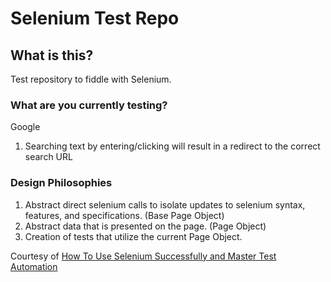 # Selenium Test Repo

## What is this?

Test repository to fiddle with Selenium.

### What are you currently testing?

Google
1. Searching text by entering/clicking will result in a redirect to the correct search URL

### Design Philosophies
1. Abstract direct selenium calls to isolate updates to selenium syntax, features, and specifications. (Base Page Object)
2. Abstract data that is presented on the page. (Page Object)
3. Creation of tests that utilize the current Page Object.

Courtesy of [How To Use Selenium Successfully and Master Test Automation](https://www.youtube.com/watch?v=06H-6hjyyvI)
